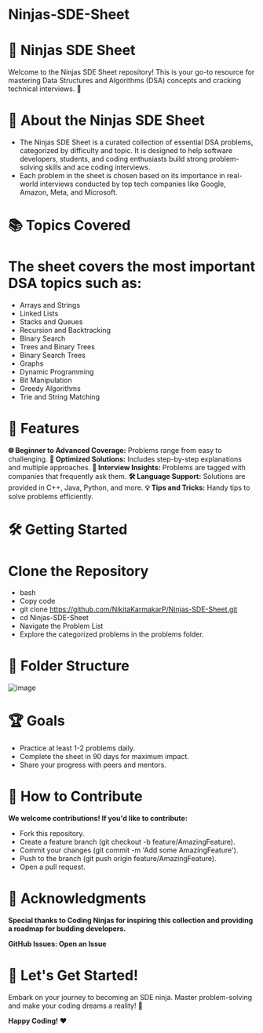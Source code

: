 # Ninjas-SDE-Sheet

# 🥋 Ninjas SDE Sheet
 Welcome to the Ninjas SDE Sheet repository! This is your go-to resource for mastering Data Structures and Algorithms (DSA) concepts and cracking technical interviews. 🚀

# 🌟 About the Ninjas SDE Sheet
- The Ninjas SDE Sheet is a curated collection of essential DSA problems, categorized by difficulty and topic. It is designed to help software developers, students, and coding enthusiasts build strong problem- 
solving skills and ace coding interviews.
- Each problem in the sheet is chosen based on its importance in real-world interviews conducted by top tech companies like Google, Amazon, Meta, and Microsoft.

# 📚 Topics Covered
# The sheet covers the most important DSA topics such as:

- Arrays and Strings
- Linked Lists
- Stacks and Queues
- Recursion and Backtracking
- Binary Search
- Trees and Binary Trees
- Binary Search Trees
- Graphs
- Dynamic Programming
- Bit Manipulation
- Greedy Algorithms
- Trie and String Matching
  
# 🎯 Features
**🌐 Beginner to Advanced Coverage:** Problems range from easy to challenging.
**🧠 Optimized Solutions:** Includes step-by-step explanations and multiple approaches.
**📘 Interview Insights:** Problems are tagged with companies that frequently ask them.
**🛠️ Language Support:** Solutions are provided in C++, Java, Python, and more.
**💡 Tips and Tricks:** Handy tips to solve problems efficiently.
# 🛠️ Getting Started

# Clone the Repository
- bash
- Copy code
- git clone https://github.com/NikitaKarmakarP/Ninjas-SDE-Sheet.git
- cd Ninjas-SDE-Sheet
- Navigate the Problem List
- Explore the categorized problems in the problems folder.

# 📂 Folder Structure

![image](https://github.com/user-attachments/assets/6f9a552a-c5eb-4043-922c-b07a2a4b3d41)


# 🏆 Goals
- Practice at least 1-2 problems daily.
- Complete the sheet in 90 days for maximum impact.
- Share your progress with peers and mentors.

# 🤝 How to Contribute
**We welcome contributions! If you'd like to contribute:**

- Fork this repository.
- Create a feature branch (git checkout -b feature/AmazingFeature).
- Commit your changes (git commit -m 'Add some AmazingFeature').
- Push to the branch (git push origin feature/AmazingFeature).
- Open a pull request.

# 📢 Acknowledgments
**Special thanks to Coding Ninjas for inspiring this collection and providing a roadmap for budding developers.**

**GitHub Issues: Open an Issue**
# 🎉 Let's Get Started!
Embark on your journey to becoming an SDE ninja. Master problem-solving and make your coding dreams a reality! 🌟

**Happy Coding! ❤️**
